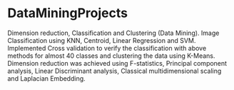 # DataMiningProjects
Dimension reduction, Classification and Clustering (Data Mining). 
Image Classification using KNN, Centroid, Linear Regression and SVM. Implemented Cross validation to verify the classification with above methods for almost 40 classes and clustering the data using K-Means. Dimension reduction was achieved using F-statistics, Principal component analysis, Linear Discriminant analysis, Classical multidimensional scaling and Laplacian Embedding.
